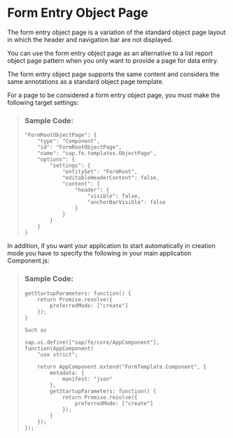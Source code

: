 <!-- loio533f7e7f59854cb08ce8074814ae83c5 -->

# Form Entry Object Page

The form entry object page is a variation of the standard object page layout in which the header and navigation bar are not displayed.

You can use the form entry object page as an alternative to a list report object page pattern when you only want to provide a page for data entry.

The form entry object page supports the same content and considers the same annotations as a standard object page template.

For a page to be considered a form entry object page, you must make the following target settings:

> ### Sample Code:  
> ```
> "FormRootObjectPage": {                      
>     "type": "Component",                     
>     "id": "FormRootObjectPage",              
>     "name": "sap.fe.templates.ObjectPage",   
>     "options": {                             
>         "settings": {                        
>             "entitySet": "FormRoot",         
>             "editableHeaderContent": false,  
>             "content": {                     
>                 "header": {                  
>                     "visible": false,        
>                     "anchorBarVisible": false
>                 }                            
>             }                                
>         }                                    
>     }                                        
> }  
> ```

In addition, if you want your application to start automatically in creation mode you have to specify the following in your main application Component.js:

> ### Sample Code:  
> ```
> getStartupParameters: function() {
>     return Promise.resolve({      
>         preferredMode: ["create"] 
>     });                           
> }                                 
>  
> Such as 
>  
> sap.ui.define(["sap/fe/core/AppComponent"], function(AppComponent) 
>     "use strict";                                                  
>                                                         
>     return AppComponent.extend("FormTemplate.Component", {         
>         metadata: {                                                
>             manifest: "json"                                       
>         },                                                         
>         getStartupParameters: function() {                         
>             return Promise.resolve({                               
>                 preferredMode: ["create"]                          
>             });                                                    
>         }                                                          
>     });                                                            
> }); 
> ```

